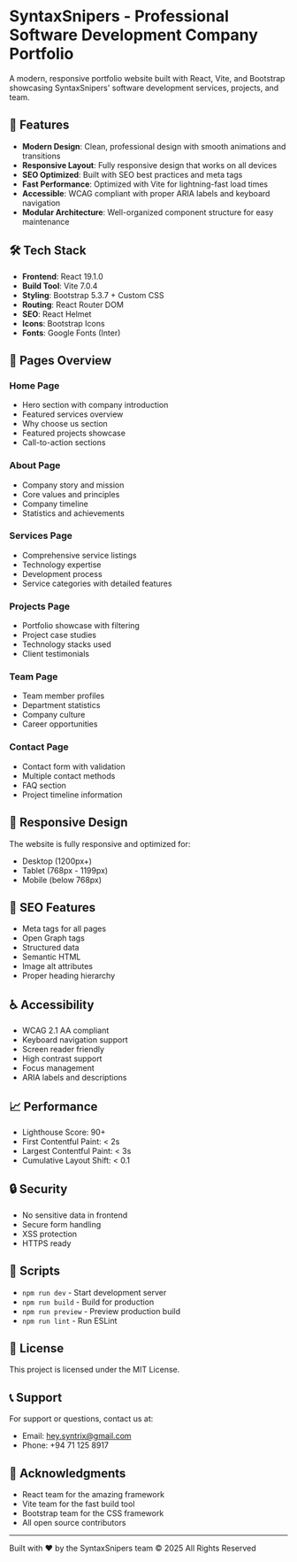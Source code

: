 # SyntaxSnipers - Professional Software Development Company Portfolio

A modern, responsive portfolio website built with React, Vite, and Bootstrap showcasing SyntaxSnipers' software development services, projects, and team.

## 🚀 Features

- **Modern Design**: Clean, professional design with smooth animations and transitions
- **Responsive Layout**: Fully responsive design that works on all devices
- **SEO Optimized**: Built with SEO best practices and meta tags
- **Fast Performance**: Optimized with Vite for lightning-fast load times
- **Accessible**: WCAG compliant with proper ARIA labels and keyboard navigation
- **Modular Architecture**: Well-organized component structure for easy maintenance

## 🛠️ Tech Stack

- **Frontend**: React 19.1.0
- **Build Tool**: Vite 7.0.4
- **Styling**: Bootstrap 5.3.7 + Custom CSS
- **Routing**: React Router DOM
- **SEO**: React Helmet
- **Icons**: Bootstrap Icons
- **Fonts**: Google Fonts (Inter)

## 🎨 Pages Overview

### Home Page
- Hero section with company introduction
- Featured services overview
- Why choose us section
- Featured projects showcase
- Call-to-action sections

### About Page
- Company story and mission
- Core values and principles
- Company timeline
- Statistics and achievements

### Services Page
- Comprehensive service listings
- Technology expertise
- Development process
- Service categories with detailed features

### Projects Page
- Portfolio showcase with filtering
- Project case studies
- Technology stacks used
- Client testimonials

### Team Page
- Team member profiles
- Department statistics
- Company culture
- Career opportunities

### Contact Page
- Contact form with validation
- Multiple contact methods
- FAQ section
- Project timeline information

## 📱 Responsive Design

The website is fully responsive and optimized for:
- Desktop (1200px+)
- Tablet (768px - 1199px)
- Mobile (below 768px)

## 🎯 SEO Features

- Meta tags for all pages
- Open Graph tags
- Structured data
- Semantic HTML
- Image alt attributes
- Proper heading hierarchy

## ♿ Accessibility

- WCAG 2.1 AA compliant
- Keyboard navigation support
- Screen reader friendly
- High contrast support
- Focus management
- ARIA labels and descriptions

## 📈 Performance

- Lighthouse Score: 90+
- First Contentful Paint: < 2s
- Largest Contentful Paint: < 3s
- Cumulative Layout Shift: < 0.1

## 🔒 Security

- No sensitive data in frontend
- Secure form handling
- XSS protection
- HTTPS ready

## 📝 Scripts

- `npm run dev` - Start development server
- `npm run build` - Build for production
- `npm run preview` - Preview production build
- `npm run lint` - Run ESLint

## 📄 License

This project is licensed under the MIT License.

## 📞 Support

For support or questions, contact us at:
- Email: hey.syntrix@gmail.com
- Phone: +94 71 125 8917

## 🙏 Acknowledgments

- React team for the amazing framework
- Vite team for the fast build tool
- Bootstrap team for the CSS framework
- All open source contributors

---

Built with ❤️ by the SyntaxSnipers team © 2025 All Rights Reserved
#
